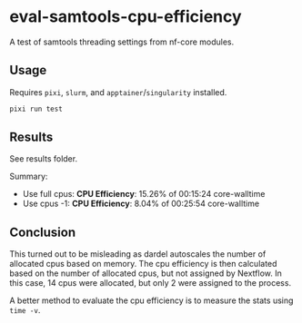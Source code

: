 # eval-samtools-cpu-efficiency

A test of samtools threading settings from nf-core modules.

## Usage

Requires `pixi`, `slurm`, and `apptainer`/`singularity` installed.

```bash
pixi run test
```

## Results

See results folder.

Summary:

- Use full cpus: **CPU Efficiency**: 15.26% of 00:15:24 core-walltime
- Use cpus -1: **CPU Efficiency**: 8.04% of 00:25:54 core-walltime

## Conclusion

This turned out to be misleading as dardel autoscales the number of allocated cpus based on memory.
The cpu efficiency is then calculated based on the number of allocated cpus, but not assigned by
Nextflow. In this case, 14 cpus were allocated, but only 2 were assigned to the process.

A better method to evaluate the cpu efficiency is to measure the stats using `time -v`.
